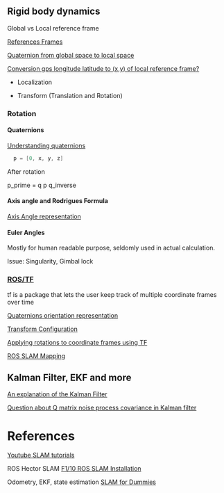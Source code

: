 ## Rigid body dynamics

Global vs Local reference frame

[References Frames](http://www.kwon3d.com/theory/transform/refrm.html)

[Quaternion from global space to local space](http://math.stackexchange.com/questions/1690239/quaternion-from-global-space-to-local-space)

[Conversion gps longitude latitude to (x,y) of local reference frame?](http://robotics.stackexchange.com/questions/10450/conversion-gps-longitude-latitude-to-x-y-of-local-reference-frame/10451)

  * Localization

  * Transform (Translation and Rotation)

### Rotation

#### Quaternions

[Understanding quaternions](https://www.3dgep.com/understanding-quaternions/)

```c
  p = [0, x, y, z]
```
  After rotation

  p_prime = q p q_inverse

#### Axis angle and Rodrigues Formula

[Axis Angle representation](https://en.wikipedia.org/wiki/Axis%E2%80%93angle_representation)

#### Euler Angles

Mostly for human readable purpose, seldomly used in actual calculation.

Issue: Singularity, Gimbal lock

### [ROS/TF](http://wiki.ros.org/tf)

tf is a package that lets the user keep track of multiple coordinate frames over time

[Quaternions orientation representation](http://answers.ros.org/question/9772/quaternions-orientation-representation/)

[Transform Configuration](http://wiki.ros.org/navigation/Tutorials/RobotSetup/TF#Transform_Configuration)

[Applying rotations to coordinate frames using TF](http://answers.ros.org/question/87726/applying-rotations-to-coordinate-frames-using-tf/)

[ROS SLAM Mapping](http://wiki.ros.org/slam_gmapping/Tutorials/MappingFromLoggedData)

## Kalman Filter, EKF and more

[An explanation of the Kalman Filter](http://math.stackexchange.com/questions/840662/an-explanation-of-the-kalman-filter)

[Question about Q matrix noise process covariance in Kalman filter](http://dsp.stackexchange.com/questions/21796/question-about-q-matrix-noise-process-covariance-in-kalman-filter)

# References 

[Youtube SLAM tutorials](https://www.youtube.com/watch?v=B2qzYCeT9oQ&index=1&list=PLpUPoM7Rgzi_7YWn14Va2FODh7LzADBSm)

ROS Hector SLAM
[F1/10 ROS SLAM Installation](http://f1tenth.org/lab_instructions/W3_T1_Using%20the%20Hector%20SLAM.pdf)

Odometry, EKF, state estimation
[SLAM for Dummies](https://ocw.mit.edu/courses/aeronautics-and-astronautics/16-412j-cognitive-robotics-spring-2005/projects/1aslam_blas_repo.pdf)
